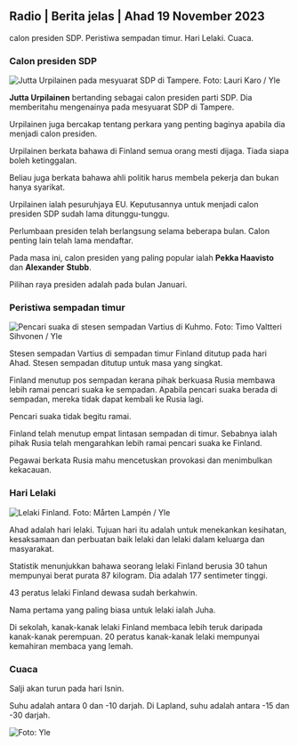 ## Radio \| Berita jelas \| Ahad 19 November 2023

calon presiden SDP. Peristiwa sempadan timur. Hari Lelaki. Cuaca.

### Calon presiden SDP

![Jutta Urpilainen pada mesyuarat SDP di Tampere. Foto: Lauri Karo / Yle](https://images.cdn.yle.fi/image/upload/c_crop,h_3078,w_5472,x_0,y_536/ar_1.7777777777777777,c_fill,g_faces,h_675/w_1_200.q_auto:eco/f_auto/fl_lossy/v1700390392/39-12029436559e5d3e7734)

**Jutta Urpilainen** bertanding sebagai calon presiden parti SDP. Dia memberitahu mengenainya pada mesyuarat SDP di Tampere.

Urpilainen juga bercakap tentang perkara yang penting baginya apabila dia menjadi calon presiden.

Urpilainen berkata bahawa di Finland semua orang mesti dijaga. Tiada siapa boleh ketinggalan.

Beliau juga berkata bahawa ahli politik harus membela pekerja dan bukan hanya syarikat.

Urpilainen ialah pesuruhjaya EU. Keputusannya untuk menjadi calon presiden SDP sudah lama ditunggu-tunggu.

Perlumbaan presiden telah berlangsung selama beberapa bulan. Calon penting lain telah lama mendaftar.

Pada masa ini, calon presiden yang paling popular ialah **Pekka Haavisto** dan **Alexander** **Stubb**.

Pilihan raya presiden adalah pada bulan Januari.

### Peristiwa sempadan timur

![Pencari suaka di stesen sempadan Vartius di Kuhmo. Foto: Timo Valtteri Sihvonen / Yle](https://images.cdn.yle.fi/image/upload/c_crop,h_2312,w_4110,x_1360,y_535/ar_1.777777777777777,c_fill,g_faces,/h_12.07./q_auto:eco/f_auto/fl_lossy/v1700313355/39-12026836558740e2c62a)

Stesen sempadan Vartius di sempadan timur Finland ditutup pada hari Ahad. Stesen sempadan ditutup untuk masa yang singkat.

Finland menutup pos sempadan kerana pihak berkuasa Rusia membawa lebih ramai pencari suaka ke sempadan. Apabila pencari suaka berada di sempadan, mereka tidak dapat kembali ke Rusia lagi.

Pencari suaka tidak begitu ramai.

Finland telah menutup empat lintasan sempadan di timur. Sebabnya ialah pihak Rusia telah mengarahkan lebih ramai pencari suaka ke Finland.

Pegawai berkata Rusia mahu mencetuskan provokasi dan menimbulkan kekacauan.

### Hari Lelaki

![Lelaki Finland. Foto: Mårten Lampén / Yle](https://images.cdn.yle.fi/image/upload/c_crop,h_3375,w_6000,x_0,y_164/ar_1.7777777777777777,c_fill,g_faces,h_610/w_pr.q_auto:eco/f_auto/fl_lossy/v1700042381/39-1200843655493de62883)

Ahad adalah hari lelaki. Tujuan hari itu adalah untuk menekankan kesihatan, kesaksamaan dan perbuatan baik lelaki dan lelaki dalam keluarga dan masyarakat.

Statistik menunjukkan bahawa seorang lelaki Finland berusia 30 tahun mempunyai berat purata 87 kilogram. Dia adalah 177 sentimeter tinggi.

43 peratus lelaki Finland dewasa sudah berkahwin.

Nama pertama yang paling biasa untuk lelaki ialah Juha.

Di sekolah, kanak-kanak lelaki Finland membaca lebih teruk daripada kanak-kanak perempuan. 20 peratus kanak-kanak lelaki mempunyai kemahiran membaca yang lemah.

### Cuaca

Salji akan turun pada hari Isnin.

Suhu adalah antara 0 dan -10 darjah. Di Lapland, suhu adalah antara -15 dan -30 darjah.

![ Foto: Yle](https://images.cdn.yle.fi/image/upload/c_crop,h_1080,w_1919,x_0,y_0/ar_1.7777777777777777,c_fill,g_faces,h_675,w_1200/dq_au.:eco/f_auto/fl_lossy/v1700408413/39-1203034655a2c36dc32d)